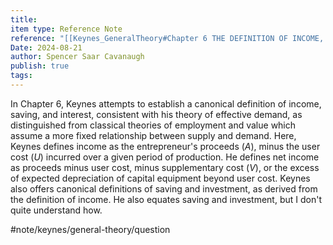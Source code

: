 ```yaml
---
title: 
item type: Reference Note
reference: "[[Keynes_GeneralTheory#Chapter 6 THE DEFINITION OF INCOME, SAVING AND INVESTMENT]]"
Date: 2024-08-21
author: Spencer Saar Cavanaugh
publish: true
tags:
---
```


In Chapter 6, Keynes attempts to establish a canonical definition of income, saving, and interest, consistent with his theory of effective demand, as distinguished from classical theories of employment and value which assume a more fixed relationship between supply and demand. Here, Keynes defines income as the entrepreneur's proceeds ($A$), minus the user cost ($U$) incurred over a given period of production. He defines net income as proceeds minus user cost, minus supplementary cost ($V$), or the excess of expected depreciation of capital equipment beyond user cost. Keynes also offers canonical definitions of saving and investment, as derived from the definition of income. He also equates saving and investment, but I don't quite understand how.

#note/keynes/general-theory/question 